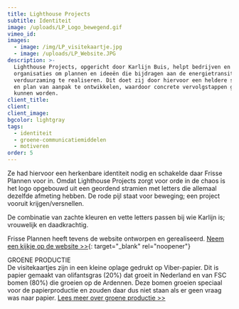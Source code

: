 ```yaml
---
title: Lighthouse Projects
subtitle: Identiteit
image: /uploads/LP_Logo_bewegend.gif
vimeo_id:
images:
  - image: /img/LP_visitekaartje.jpg
  - image: /uploads/LP_Website.JPG
description: >-
  Lighthouse Projects, opgericht door Karlijn Buis, helpt bedrijven en
  organisaties om plannen en ideeën die bijdragen aan de energietransitie of
  verduurzaming te realiseren. Dit doet zij door hiervoor een heldere strategie
  en plan van aanpak te ontwikkelen, waardoor concrete vervolgstappen gezet
  kunnen worden.
client_title:
client:
client_image:
bgcolor: lightgray
tags:
  - identiteit
  - groene-communicatiemiddelen
  - motiveren
order: 5
---
```


Ze had hiervoor een herkenbare identiteit nodig en schakelde daar Frisse Plannen voor in. Omdat Lighthouse Projects zorgt voor orde in de chaos is het logo opgebouwd uit een geordend stramien met letters die allemaal dezelfde afmeting hebben. De rode pijl staat voor beweging; een project vooruit krijgen/versnellen.&nbsp;

De combinatie van zachte kleuren en vette letters passen bij wie Karlijn is; vrouwelijk en daadkrachtig.

Frisse Plannen heeft tevens de website ontworpen en gerealiseerd. [Neem een kijkje op de website &gt;&gt;](https://www.lighthouseprojects.nl){: target="_blank" rel="noopener"}

GROENE PRODUCTIE<br>De visitekaartjes zijn in een kleine oplage gedrukt op Viber-papier. Dit is papier gemaakt van olifantsgras (20%) dat groeit in Nederland en van FSC bomen (80%) die groeien op de Ardennen. Deze bomen groeien speciaal voor de papierproductie en zouden daar dus niet staan als er geen vraag was naar papier. [Lees meer over groene productie &gt;&gt;](/blogs/deze-folder-is-fris-niet-fris/)&nbsp;&nbsp;